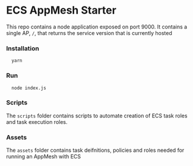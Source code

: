 # ECS AppMesh Starter

This repo contains a node application exposed on port 9000. 
It contains a single AP, `/`, that returns the service version that is currently hosted

### Installation

```
  yarn
```

### Run

```
  node index.js 
```

### Scripts

The `scripts` folder contains scripts to automate creation of ECS task roles and task execution roles.

### Assets

The `assets` folder contains task deifnitions, policies and roles needed for running an AppMesh with ECS 

